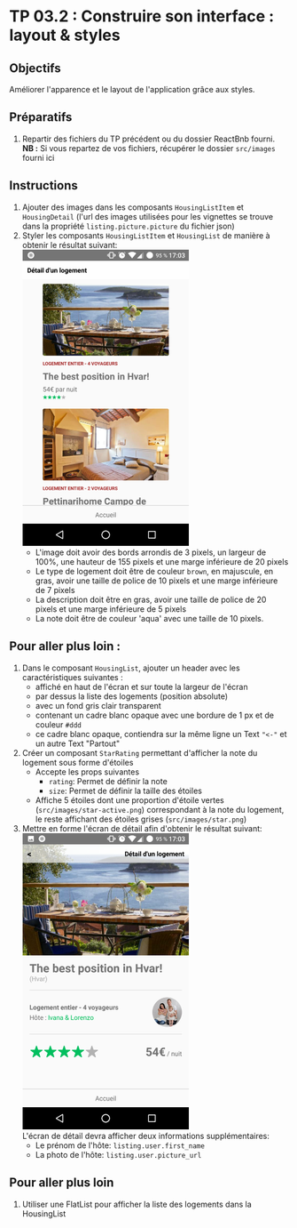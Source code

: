# TP 03.2 : Construire son interface : layout & styles

## Objectifs

Améliorer l'apparence et le layout de l'application grâce aux styles.

## Préparatifs
1. Repartir des fichiers du TP précédent ou du dossier ReactBnb fourni.<br>**NB :** Si vous repartez de vos fichiers, récupérer le dossier `src/images` fourni ici

## Instructions
1. Ajouter des images dans les composants `HousingListItem` et `HousingDetail` (l'url des images utilisées pour les vignettes se trouve dans la propriété `listing.picture.picture` du fichier json)
1. Styler les composants `HousingListItem` et `HousingList` de manière à obtenir le résultat suivant:<br />
	<img src="./list.png" width="300" />
	+ L'image doit avoir des bords arrondis de 3 pixels, un largeur de 100%, une hauteur de 155 pixels et une marge inférieure de 20 pixels
	+ Le type de logement doit être de couleur `brown`, en majuscule, en gras, avoir une taille de police de 10 pixels et une marge inférieure de 7 pixels
	+ La description doit être en gras, avoir une taille de police de 20 pixels et une marge inférieure de 5 pixels
	+ La note doit être de couleur 'aqua' avec une taille de 10 pixels.


## Pour aller plus loin :
1. Dans le composant `HousingList`, ajouter un header avec les caractéristiques suivantes :
	+ affiché en haut de l'écran et sur toute la largeur de l'écran
	+ par dessus la liste des logements (position absolute)
	+ avec un fond gris clair transparent
	+ contenant un cadre blanc opaque avec une bordure de 1 px et de couleur `#ddd`
	+ ce cadre blanc opaque, contiendra sur la même ligne un Text `"<-"` et un autre Text "Partout"
1. Créer un composant `StarRating` permettant d'afficher la note du logement sous forme d'étoiles
	- Accepte les props suivantes
		*  `rating`: Permet de définir la note
		*  `size`: Permet de définir la taille des étoiles
	- Affiche 5 étoiles dont une proportion d'étoile vertes (`src/images/star-active.png`) correspondant à la note du logement, le reste affichant des étoiles grises (`src/images/star.png`)
1. Mettre en forme l'écran de détail afin d'obtenir le résultat suivant:<br />
	<img src="./detail.png" width="300" /><br />
	L'écran de détail devra afficher deux informations supplémentaires:
	- Le prénom de l'hôte: `listing.user.first_name`
	- La photo de l'hôte: `listing.user.picture_url`

## Pour aller plus loin

1. Utiliser une FlatList pour afficher la liste des logements dans la HousingList
